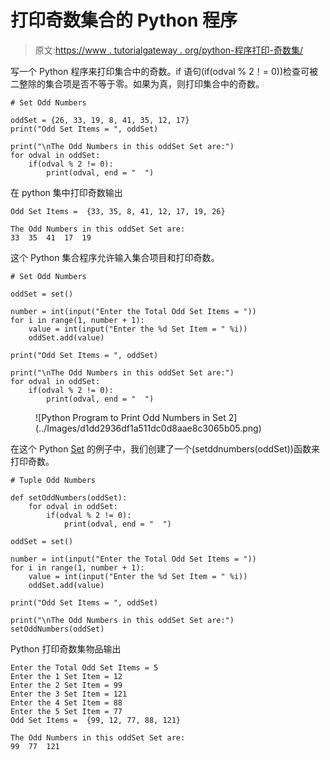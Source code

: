 # 打印奇数集合的 Python 程序

> 原文:[https://www . tutorialgateway . org/python-程序打印-奇数集/](https://www.tutorialgateway.org/python-program-to-print-odd-numbers-in-set/)

写一个 Python 程序来打印集合中的奇数。if 语句(if(odval % 2！= 0))检查可被二整除的集合项是否不等于零。如果为真，则打印集合中的奇数。

```
# Set Odd Numbers

oddSet = {26, 33, 19, 8, 41, 35, 12, 17}
print("Odd Set Items = ", oddSet)

print("\nThe Odd Numbers in this oddSet Set are:")
for odval in oddSet:
    if(odval % 2 != 0):
        print(odval, end = "  ")
```

在 python 集中打印奇数输出

```
Odd Set Items =  {33, 35, 8, 41, 12, 17, 19, 26}

The Odd Numbers in this oddSet Set are:
33  35  41  17  19 
```

这个 Python 集合程序允许输入集合项目和打印奇数。

```
# Set Odd Numbers

oddSet = set()

number = int(input("Enter the Total Odd Set Items = "))
for i in range(1, number + 1):
    value = int(input("Enter the %d Set Item = " %i))
    oddSet.add(value)

print("Odd Set Items = ", oddSet)

print("\nThe Odd Numbers in this oddSet Set are:")
for odval in oddSet:
    if(odval % 2 != 0):
        print(odval, end = "  ")
```

<figure class="wp-block-image size-large">![Python Program to Print Odd Numbers in Set 2](../Images/d1dd2936df1a511dc0d8aae8c3065b05.png)</figure>

在这个 Python [Set](https://www.tutorialgateway.org/python-set/) 的例子中，我们创建了一个(setddnumbers(oddSet))函数来打印奇数。

```
# Tuple Odd Numbers

def setOddNumbers(oddSet):
    for odval in oddSet:
        if(odval % 2 != 0):
            print(odval, end = "  ")

oddSet = set()

number = int(input("Enter the Total Odd Set Items = "))
for i in range(1, number + 1):
    value = int(input("Enter the %d Set Item = " %i))
    oddSet.add(value)

print("Odd Set Items = ", oddSet)

print("\nThe Odd Numbers in this oddSet Set are:")
setOddNumbers(oddSet)
```

Python 打印奇数集物品输出

```
Enter the Total Odd Set Items = 5
Enter the 1 Set Item = 12
Enter the 2 Set Item = 99
Enter the 3 Set Item = 121
Enter the 4 Set Item = 88
Enter the 5 Set Item = 77
Odd Set Items =  {99, 12, 77, 88, 121}

The Odd Numbers in this oddSet Set are:
99  77  121 
```